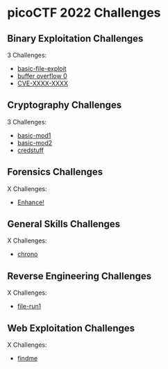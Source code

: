 # picoCTF 2022 Challenges

## Binary Exploitation Challenges

3 Challenges:
- [basic-file-exploit](Binary_Exploitation/basic-file-exploit.md)
- [buffer overflow 0](Binary_Exploitation/buffer_overflow_0.md)
- [CVE-XXXX-XXXX](Binary_Exploitation/CVE-XXXX-XXXX.md)

## Cryptography Challenges

3 Challenges:
- [basic-mod1](Cryptography/basic-mod1.md)
- [basic-mod2](Cryptography/basic-mod2.md)
- [credstuff](Cryptography/credstuff.md)

## Forensics Challenges

X Challenges: 
- [Enhance!](Forensics/Enhance.md)

## General Skills Challenges

X Challenges:
- [chrono](General_Skills/chrono.md)

## Reverse Engineering Challenges

X Challenges:
- [file-run1](Reverse_Engineering/file-run1.md)

## Web Exploitation Challenges

X Challenges:
- [findme](Web_Exploitation/findme.md) 
